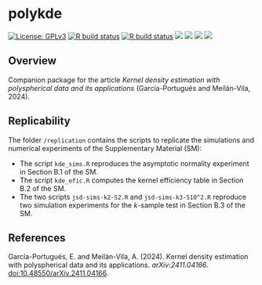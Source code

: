 # polykde

[![License:
GPLv3](https://img.shields.io/badge/license-GPLv3-blue.svg)](https://www.gnu.org/licenses/gpl-3.0)
[![R build
status](https://github.com/egarpor/polykde/workflows/R-CMD-check/badge.svg)](https://github.com/egarpor/polykde/actions)
[![R build
status](https://github.com/egarpor/polykde/workflows/test-coverage/badge.svg)](https://github.com/egarpor/polykde/actions)
[![](https://codecov.io/gh/egarpor/polykde/branch/main/graph/badge.svg)](https://app.codecov.io/gh/egarpor/polykde)
[![](https://www.r-pkg.org/badges/version/polykde?color=green)](https://cran.r-project.org/package=polykde)
[![](http://cranlogs.r-pkg.org/badges/grand-total/polykde)](https://cran.r-project.org/package=polykde)
[![](http://cranlogs.r-pkg.org/badges/last-month/polykde)](https://cran.r-project.org/package=polykde)

## Overview

Companion package for the article *Kernel density estimation with
polyspherical data and its applications* (García-Portugués and
Meilán-Vila, 2024).

## Replicability

The folder `/replication` contains the scripts to replicate the
simulations and numerical experiments of the Supplementary Material
(SM):

-   The script `kde_sims.R` reproduces the asymptotic normality
    experiment in Section B.1 of the SM.
-   The script `kde_efic.R` computes the kernel efficiency table in
    Section B.2 of the SM.
-   The two scripts `jsd-sims-k2-S2.R` and `jsd-sims-k3-S10^2.R`
    reproduce two simulation experiments for the *k*-sample test in
    Section B.3 of the SM.

## References

García-Portugués, E. and Meilán-Vila, A. (2024). Kernel density
estimation with polyspherical data and its applications.
*arXiv:2411.04166*.
[doi:10.48550/arXiv.2411.04166](https://doi.org/10.48550/arXiv.2411.04166).
